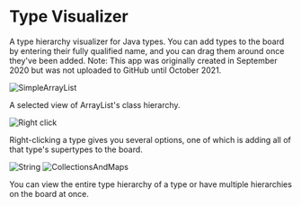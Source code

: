 # Type Visualizer
A type hierarchy visualizer for Java types. You can add types to the board by entering their fully qualified name, and you can drag them around once they've been added. Note: This app was originally created in September 2020 but was not uploaded to GitHub until October 2021.

![SimpleArrayList](https://user-images.githubusercontent.com/60260374/137635244-de3b4fe7-7356-46ff-b64b-3ae014433bef.PNG)

A selected view of ArrayList's class hierarchy.

![Right click](https://user-images.githubusercontent.com/60260374/137635272-623d1b4a-f8b4-47c9-b9bd-7a4c4c765d80.png)

Right-clicking a type gives you several options, one of which is adding all of that type's supertypes to the board.

![String](https://user-images.githubusercontent.com/60260374/137635292-f5c64635-c63f-4cf6-9665-60cbe8d28e45.PNG)
![CollectionsAndMaps](https://user-images.githubusercontent.com/60260374/137635295-fbc83aa6-589b-427e-9219-7dc68cd127ba.PNG)

You can view the entire type hierarchy of a type or have multiple hierarchies on the board at once.
